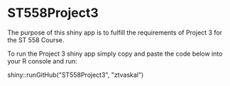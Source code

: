 # ST558Project3

The purpose of this shiny app is to fulfill the requirements of Project 3 for the ST 558 Course.    

To run the Project 3 shiny app simply copy and paste the code below into your R console and run:    

shiny::runGitHub("ST558Project3", "ztvaskal")
